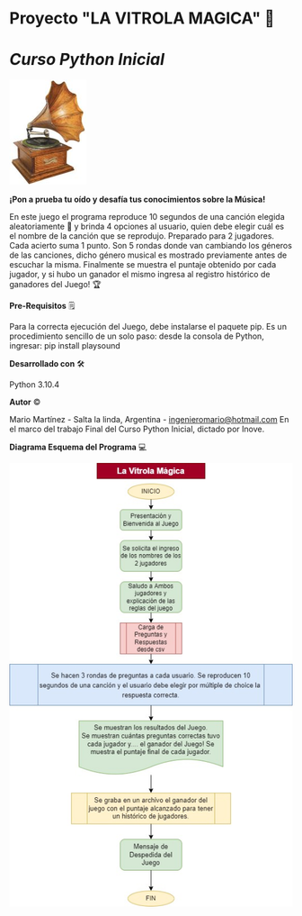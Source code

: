 # **Proyecto "LA VITROLA MAGICA"** :musical_score:
# _Curso Python Inicial_
![descripcion](/images/vitrola.jpg)

**¡Pon a prueba tu oído y desafía tus conocimientos sobre la Música!**

En este juego el programa reproduce 10 segundos de una canción elegida aleatoriamente :musical_keyboard: y brinda 4 opciones al usuario, quien debe elegir cuál es el nombre de la canción que se reprodujo.
Preparado para 2 jugadores. Cada acierto suma 1 punto. Son 5 rondas donde van cambiando los géneros de las canciones, dicho género musical es mostrado previamente antes de escuchar la misma.
Finalmente se muestra el puntaje obtenido por cada jugador, y si hubo un ganador el mismo ingresa al registro histórico de ganadores del Juego! :trophy:

**Pre-Requisitos** :spiral_notepad: 

Para la correcta ejecución del Juego, debe instalarse el paquete pip. Es un procedimiento sencillo de un solo paso: desde la consola de Python, ingresar: pip install playsound

**Desarrollado con** :hammer_and_wrench:

Python 3.10.4

**Autor** :copyright:

Mario Martínez - Salta la linda, Argentina - ingenieromario@hotmail.com
En el marco del trabajo Final del Curso Python Inicial, dictado por Inove.

**Diagrama Esquema del Programa** 	:computer:

![descripcion](/images/La_Vitrola_Magica.jpg)

